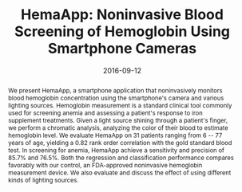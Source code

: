 ---
abstract: |-
  We present HemaApp, a smartphone application that noninvasively monitors blood hemoglobin concentration using the smartphone's camera and various lighting sources. Hemoglobin measurement is a standard clinical tool commonly used for screening anemia and assessing a patient's response to iron supplement treatments. Given a light source shining through a patient's finger, we perform a chromatic analysis, analyzing the color of their blood to estimate hemoglobin level. We evaluate HemaApp on 31 patients ranging from 6 -- 77 years of age, yielding a 0.82 rank order correlation with the gold standard blood test. In screening for anemia, HemaApp achieve a sensitivity and precision of 85.7% and 76.5%. Both the regression and classification performance compares favorably with our control, an FDA-approved noninvasive hemoglobin measurement device. We also evaluate and discuss the effect of using different kinds of lighting sources.
authors:
- wang
- William Li
- Doug Hawkins
- Terry Gernsheimer
- Colette Norby-Slycord
- patel
award: 'Best Paper Award'
bibtex: |-
  @inproceedings{Wang:2016:HNB:2971648.2971653,
   author = {Wang, Edward Jay and Li, William and Hawkins, Doug and Gernsheimer, Terry and Norby-Slycord, Colette and Patel, Shwetak N.},
   title = {HemaApp: Noninvasive Blood Screening of Hemoglobin Using Smartphone Cameras},
   booktitle = {Proceedings of the 2016 ACM International Joint Conference on Pervasive and Ubiquitous Computing},
   series = {UbiComp '16},
   year = {2016},
   isbn = {978-1-4503-4461-6},
   location = {Heidelberg, Germany},
   pages = {593--604},
   numpages = {12},
   url = {http://doi.acm.org/10.1145/2971648.2971653},
   doi = {10.1145/2971648.2971653},
   acmid = {2971653},
   publisher = {ACM},
   address = {New York, NY, USA},
   keywords = {anemia, blood screening, camera, hemoglobin, mobile health, photoplethysmography},
  }
caption: ''
citation: |-
  Edward Jay Wang, William Li, Doug Hawkins, Terry Gernsheimer, Colette Norby-Slycord, and Shwetak N. Patel. 2016. HemaApp: noninvasive blood screening of hemoglobin using smartphone cameras.  In Proceedings of the 2016 ACM International Joint Conference on Pervasive and Ubiquitous Computing (UbiComp '16). ACM, New York, NY, USA,  593-604. DOI: http://dx.doi.org/10.1145/2971648.2971653
conference: ACM International Joint Conference on Pervasive and Ubiquitous Computing
  (UbiComp), 2016
date: '2016-09-12'
image: '/images/pubs/hemaapp.png'
pdf: /pdfs/hemaapp.pdf
thumbnail: '/images/pubs/hemaapp_thumb.png'
title: 'HemaApp: Noninvasive Blood Screening of Hemoglobin Using Smartphone Cameras'
video: 'https://www.youtube.com/watch?v=9Gb-uer1cEI'
video_embed: '<iframe width="560" height="315" src="https://www.youtube.com/embed/9Gb-uer1cEI" frameborder="0" allowfullscreen></iframe>'
redirect_from: /projects/hemaapp
---